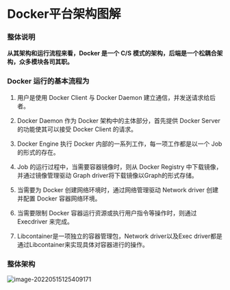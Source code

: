 # Docker平台架构图解

### 整体说明

**从其架构和运行流程来看，Docker 是一个 C/S 模式的架构，后端是一个松耦合架构，众多模块各司其职。** 

 

### Docker 运行的基本流程为

1. 用户是使用 Docker Client 与 Docker Daemon 建立通信，并发送请求给后者。

2. Docker Daemon 作为 Docker 架构中的主体部分，首先提供 Docker Server 的功能使其可以接受 Docker Client 的请求。

3. Docker Engine 执行 Docker 内部的一系列工作，每一项工作都是以一个 Job 的形式的存在。

4. Job 的运行过程中，当需要容器镜像时，则从 Docker Registry 中下载镜像，并通过镜像管理驱动 Graph driver将下载镜像以Graph的形式存储。

5. 当需要为 Docker 创建网络环境时，通过网络管理驱动 Network driver 创建并配置 Docker 容器网络环境。

6. 当需要限制 Docker 容器运行资源或执行用户指令等操作时，则通过 Execdriver 来完成。

7. Libcontainer是一项独立的容器管理包，Network driver以及Exec driver都是通过Libcontainer来实现具体对容器进行的操作。





### 整体架构

![image-20220515125409171](https://s2.loli.net/2022/05/15/7bgROxQBVrj2Zic.png)
